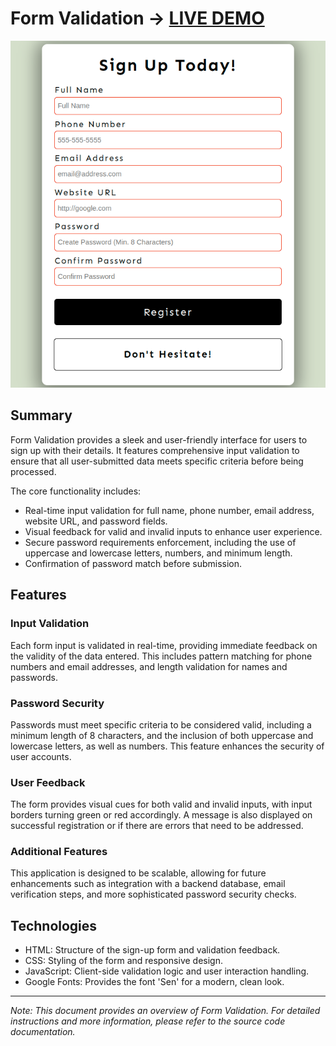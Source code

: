 # Form Validation -> [LIVE DEMO](https://shcoobz.github.io/form-validation/)

![Project Image](img/form-validation.png)

## Summary

Form Validation provides a sleek and user-friendly interface for users to sign up with their details. It features comprehensive input validation to ensure that all user-submitted data meets specific criteria before being processed.

The core functionality includes:

- Real-time input validation for full name, phone number, email address, website URL, and password fields.
- Visual feedback for valid and invalid inputs to enhance user experience.
- Secure password requirements enforcement, including the use of uppercase and lowercase letters, numbers, and minimum length.
- Confirmation of password match before submission.

## Features

### Input Validation

Each form input is validated in real-time, providing immediate feedback on the validity of the data entered. This includes pattern matching for phone numbers and email addresses, and length validation for names and passwords.

### Password Security

Passwords must meet specific criteria to be considered valid, including a minimum length of 8 characters, and the inclusion of both uppercase and lowercase letters, as well as numbers. This feature enhances the security of user accounts.

### User Feedback

The form provides visual cues for both valid and invalid inputs, with input borders turning green or red accordingly. A message is also displayed on successful registration or if there are errors that need to be addressed.

### Additional Features

This application is designed to be scalable, allowing for future enhancements such as integration with a backend database, email verification steps, and more sophisticated password security checks.

## Technologies

- HTML: Structure of the sign-up form and validation feedback.
- CSS: Styling of the form and responsive design.
- JavaScript: Client-side validation logic and user interaction handling.
- Google Fonts: Provides the font 'Sen' for a modern, clean look.

---

_Note: This document provides an overview of Form Validation. For detailed instructions and more information, please refer to the source code documentation._
